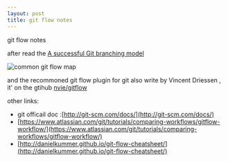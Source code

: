 ```yaml
---
layout: post
title: git flow notes
---
```


git flow notes

after read the [A successful Git branching model](http://nvie.com/posts/a-successful-git-branching-model/)

![common git flow map](http://nvie.com/img/git-model@2x.png)

and the recommoned git flow plugin for git also write by Vincent Driessen  , it' on the gtihub [nvie/gitflow](https://github.com/nvie/gitflow)

other links:

- git officail doc :[http://git-scm.com/docs/](http://git-scm.com/docs/)
- [https://www.atlassian.com/git/tutorials/comparing-workflows/gitflow-workflow/](https://www.atlassian.com/git/tutorials/comparing-workflows/gitflow-workflow/)
- [http://danielkummer.github.io/git-flow-cheatsheet/](http://danielkummer.github.io/git-flow-cheatsheet/)
